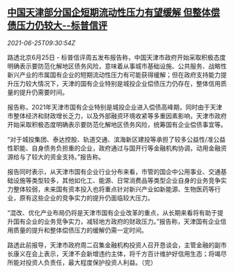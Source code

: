 <!--1624615262000-->
[中国天津部分国企短期流动性压力有望缓解 但整体偿债压力仍较大--标普信评](https://cn.reuters.com/article/sp-china-tianjin-soe-liquidity-0625-idCNKCS2E10VF)
------

<div><i>2021-06-25T09:30:54Z</i></div><p>路透北京6月25日 - 标普信评周五发布报告称，中国天津市政府开始采取积极态度明确表示要防范化解地区债务风险，意味着从事城市基础设施、公共服务、战略性新兴产业的市属国有企业的短期流动性压力有可能获得缓解；但在政府支持能力提升压力较大情况下，天津的国有企业特别是城投企业偿债压力仍存在，整体信用质量的提升仍需要时间。</p><p>报告称，2021年天津市国有企业特别是城投企业进入偿债高峰期，同时由于天津市整体经济和财政增长乏力，以及外部融资环境收紧等多重因素影响，天津市政府开始采取积极态度明确表示要防范化解地区债务风险，统筹国有企业偿债事宜等。</p><p>“对于城投集团、泰达控股、轨道交通、滨海新区建投等承担了较多公益性/准公益性职能、自身债务负担重的企业，政府通过与国开行等金融机构协调，动用金融资源给与了较大的资金支持。”报告称。</p><p>报告同时表示，从天津市国有企业行业分布来看，市管的国企中公用事业、交通基础设施等类型较多，其他如化工、能源、日常消费品等类型企业自身的业务竞争实力整体较弱，未来国有资本投入也将重点针对新兴产业如新能源、生物医药等行业，原有这些企业的竞争实力的提升仍面临较大压力。</p><p>“混改、优化产业布局仍将是天津市国有企业改革的重点，从长期来看将有助于提升国有企业的业务竞争实力，减轻地方政府的财政压力。”报告称，天津国有企业信用质量的提升和整体偿债压力的缓解仍需一定时间。</p><p>路透此前报导，天津市政府周二召集金融机构投资人召开恳谈会，主管金融的副市长康义在会上表示，天津不会新增违约主体，将千方百计维护好信用生态；将竭尽所能对投资人负责任，最大程度保护投资人利益。（完）</p>
